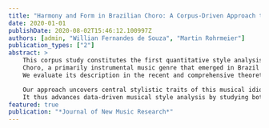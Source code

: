 ```yaml
---
title: "Harmony and Form in Brazilian Choro: A Corpus-Driven Approach to Musical Style Analysis"
date: 2020-01-01
publishDate: 2020-08-02T15:46:12.100997Z
authors: [admin, "Willian Fernandes de Souza", "Martin Rohrmeier"]
publication_types: ["2"]
abstract: >
    This corpus study constitutes the first quantitative style analysis of
    Choro, a primarily instrumental music genre that emerged in Brazil in the second half of the 19th century. 
    We evaluate its description in the recent and comprehensive theoretical work *A estrutura do Choro* (Almada, 2006) by analyzing a set of representative pieces from the *Choro Songbook* (Chediak, 2009, 2011a,b), a central reference for this genre. We digitized this resource by transcribing the chord symbols and formal structure of all 295 pieces, and publish it as the freely available *Choro Songbook Corpus*.

    Our approach uncovers central stylistic traits of this musical idiom on empirical grounds.
    It thus advances data-driven musical style analysis by studying both harmony and form in a musical genre that lies outside the traditional canon. 
featured: true
publication: "*Journal of New Music Research*"
---
```

